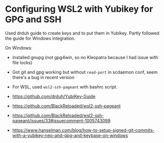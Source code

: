 # Configuring WSL2 with Yubikey for GPG and SSH

Used drduh guide to create keys and to put them in Yubikey. Partly followed the guide for Windows integration.

On Windows:
 * Installed gnupg (not gpg4win, so no Kleopatra because I had issue with file locks)
 * Got git and gpg working but without `read-port` in scdaemon conf, seem there's a bug in recent version
 * For WSL, used `wsl2-ssh-pageant` with bashrc script.

* <https://github.com/drduh/YubiKey-Guide>
* <https://github.com/BlackReloaded/wsl2-ssh-pageant>
* <https://github.com/BlackReloaded/wsl2-ssh-pageant/issues/33#issuecomment-1005743099>
* <https://www.hanselman.com/blog/how-to-setup-signed-git-commits-with-a-yubikey-neo-and-gpg-and-keybase-on-windows>
